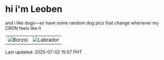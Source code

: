 # hi i'm Leoben

and i like dogs—so have some random dog pics that change whenever my CRON feels like it

|  |  |
|--------|----------|
| ![Borzoi](https://random-dog-vercel.vercel.app/api/random-borzoi?v=1751443033) | ![Labrador](https://random-dog-vercel.vercel.app/api/random-labrador?v=1751443033) |

Last updated: 2025-07-02 15:57 PHT

